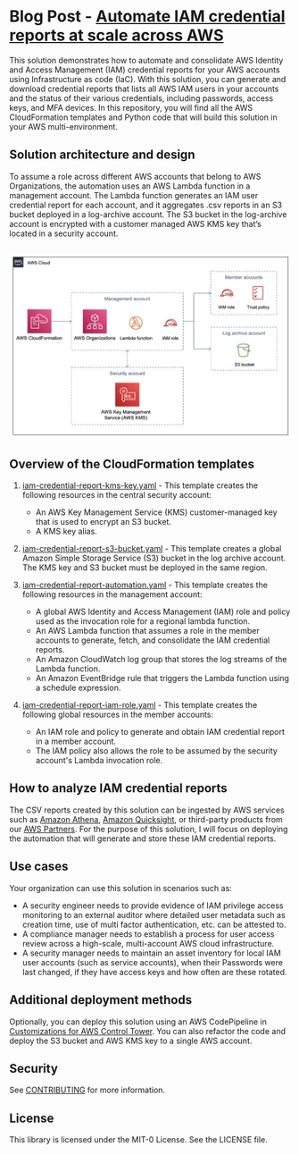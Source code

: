 # Blog Post - [Automate IAM credential reports at scale across AWS](https://aws.amazon.com/blogs/infrastructure-and-automation/automate-iam-credential-reports-at-scale-across-aws/)

This solution demonstrates how to automate and consolidate AWS Identity and Access Management (IAM) credential reports for your AWS accounts using Infrastructure as code (IaC). With this solution, you can generate and download credential reports that lists all AWS IAM users in your accounts and the status of their various credentials, including passwords, access keys, and MFA devices. In this repository, you will find all the AWS CloudFormation templates and Python code that will build this solution in your AWS multi-environment. 


## Solution architecture and design
To assume a role across different AWS accounts that belong to AWS Organizations, the automation uses an AWS Lambda function in a management account. The Lambda function generates an IAM user credential report for each account, and it aggregates .csv reports in an S3 bucket deployed in a log-archive account. The S3 bucket in the log-archive account is encrypted with a customer managed AWS KMS key that’s located in a security account. 

## ![](/Images/IAMCredentialReport.png)


## Overview of the CloudFormation templates

1. [iam-credential-report-kms-key.yaml](./CloudFormation/iam-credential-report-kms-key.yaml) - This template creates the following resources in the central security account:

    - An AWS Key Management Service (KMS) customer-managed key that is used to encrypt an S3 bucket.
    - A KMS key alias.

2. [iam-credential-report-s3-bucket.yaml](./CloudFormation/iam-credential-report-s3-bucket.yaml) - This template creates a global Amazon Simple Storage Service (S3) bucket in the log archive account. The KMS key and S3 bucket must be deployed in the same region.


3. [iam-credential-report-automation.yaml](./CloudFormation/iam-credential-report-automation.yaml) - This template creates the following resources in the management account:

    - A global AWS Identity and Access Management (IAM) role and policy used as the invocation role for a regional lambda function. 
    - An AWS Lambda function that assumes a role in the member accounts to generate, fetch, and consolidate the IAM credential reports.
    - An Amazon CloudWatch log group that stores the log streams of the Lambda function.
    - An Amazon EventBridge rule that triggers the Lambda function using a schedule expression.


4. [iam-credential-report-iam-role.yaml](./CloudFormation/iam-credential-report-iam-role.yaml) - This template creates the following global resources in the member accounts:

    - An IAM role and policy to generate and obtain IAM credential report in a member account.
    - The IAM policy also allows the role to be assumed by the security account's Lambda invocation role.



## How to analyze IAM credential reports

The CSV reports created by this solution can be ingested by AWS services such as [Amazon Athena](https://aws.amazon.com/athena/?whats-new-cards.sort-by=item.additionalFields.postDateTime&whats-new-cards.sort-order=desc), [Amazon Quicksight](https://aws.amazon.com/quicksight/), or third-party products from our [AWS Partners](https://partners.amazonaws.com/search/partners?facets=Use%20Case%20%3A%20Data%20and%20Analytics%7CUse%20Case%20%3A%20Data%20and%20Analytics%20%3A%20BI%20and%20Visualization). For the purpose of this solution, I will focus on deploying the automation that will generate and store these IAM credential reports.


## Use cases

Your organization can use this solution in scenarios such as:

- A security engineer needs to provide evidence of IAM privilege access monitoring to an external auditor where detailed user metadata such as creation time, use of multi factor authentication, etc. can be attested to.
- A compliance manager needs to establish a process for user access review across a high-scale, multi-account AWS cloud infrastructure.
- A security manager needs to maintain an asset inventory for local IAM user accounts (such as service accounts), when their Passwords were last changed, if they have access keys and how often are these rotated.

## Additional deployment methods
Optionally, you can deploy this solution using an AWS CodePipeline in [Customizations for AWS Control Tower](https://aws.amazon.com/solutions/implementations/customizations-for-aws-control-tower/). You can also refactor the code and deploy the S3 bucket and AWS KMS key to a single AWS account. 

## Security

See [CONTRIBUTING](CONTRIBUTING.md#security-issue-notifications) for more information.

## License

This library is licensed under the MIT-0 License. See the LICENSE file.

